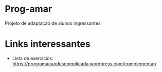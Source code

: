# Prog-amar
Projeto de adaptação de alunos ingressantes

# Links interessantes
* Lista de exercícios: https://programacaodescomplicada.wordpress.com/complementar/
